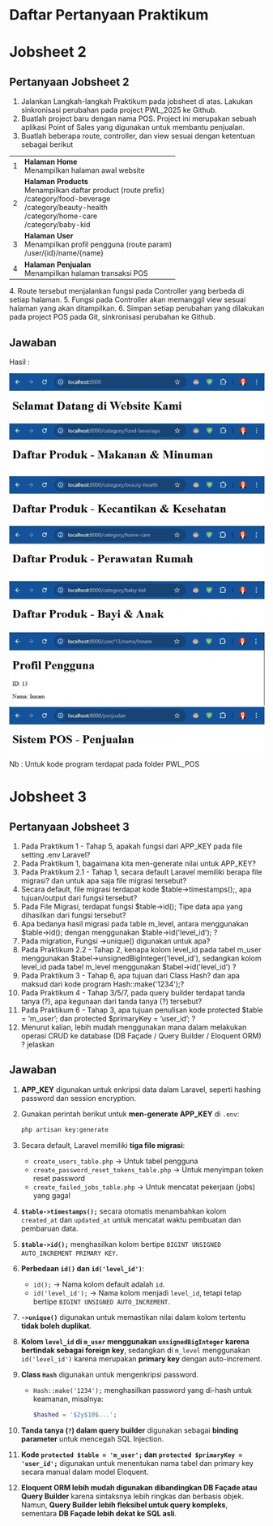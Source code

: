 # Daftar Pertanyaan Praktikum

# Jobsheet 2

## Pertanyaan Jobsheet 2
1. Jalankan Langkah-langkah Praktikum pada jobsheet di atas. Lakukan sinkronisasi
perubahan pada project PWL_2025 ke Github.
2. Buatlah project baru dengan nama POS. Project ini merupakan sebuah aplikasi Point of
Sales yang digunakan untuk membantu penjualan.
3. Buatlah beberapa route, controller, dan view sesuai dengan ketentuan sebagai berikut
<table>
    <tr>
        <td>1</td>
        <td>
            <b>Halaman Home</b><br>
            Menampilkan halaman awal website
        </td>
    </tr>
    <tr>
        <td>2</td>
        <td>
            <b>Halaman Products</b><br>
            Menampilkan daftar product (route prefix)<br>
            /category/food-beverage<br>
            /category/beauty-health<br>
            /category/home-care<br>
            /category/baby-kid
        </td>
    </tr>
    <tr>
        <td>3</td>
        <td>
            <b>Halaman User</b><br>
            Menampilkan profil pengguna (route param)<br>
            /user/{id}/name/{name}
        </td>
    </tr>
    <tr>
        <td>4</td>
        <td>
        <b>Halaman Penjualan</b><br>
        Menampilkan halaman transaksi POS
</td>
    </tr>
</table>
4. Route tersebut menjalankan fungsi pada Controller yang berbeda di setiap halaman.
5. Fungsi pada Controller akan memanggil view sesuai halaman yang akan ditampilkan.
6. Simpan setiap perubahan yang dilakukan pada project POS pada Git, sinkronisasi
perubahan ke Github.

## Jawaban
Hasil : <br>

<img src="Image/JB2-home.jpg">
<img src="Image/JB2-food-beverage.jpg">
<img src="Image/JB2-beauty-health.jpg">
<img src="Image/JB2-home-care.jpg">
<img src="Image/JB2-baby-kid.jpg">
<img src="Image/JB2-user.jpg">
<img src="Image/JB2-penjualan.jpg">

<br>
Nb : Untuk kode program terdapat pada folder PWL_POS

# Jobsheet 3

## Pertanyaan Jobsheet 3
1. Pada Praktikum 1 - Tahap 5, apakah fungsi dari APP_KEY pada file setting .env Laravel?
2. Pada Praktikum 1, bagaimana kita men-generate nilai untuk APP_KEY?
3. Pada Praktikum 2.1 - Tahap 1, secara default Laravel memiliki berapa file migrasi?
dan untuk apa saja file migrasi tersebut?
4. Secara default, file migrasi terdapat kode $table->timestamps();, apa tujuan/output
dari fungsi tersebut?
5. Pada File Migrasi, terdapat fungsi $table->id(); Tipe data apa yang dihasilkan dari
fungsi tersebut?
6. Apa bedanya hasil migrasi pada table m_level, antara menggunakan $table->id();
dengan menggunakan $table->id('level_id'); ?
7. Pada migration, Fungsi ->unique() digunakan untuk apa?
8. Pada Praktikum 2.2 - Tahap 2, kenapa kolom level_id pada tabel m_user
menggunakan $tabel->unsignedBigInteger('level_id'), sedangkan kolom level_id
pada tabel m_level menggunakan $tabel->id('level_id') ?
9. Pada Praktikum 3 - Tahap 6, apa tujuan dari Class Hash? dan apa maksud dari kode
program Hash::make('1234');?
10. Pada Praktikum 4 - Tahap 3/5/7, pada query builder terdapat tanda tanya (?), apa
kegunaan dari tanda tanya (?) tersebut?
11. Pada Praktikum 6 - Tahap 3, apa tujuan penulisan kode protected $table =
‘m_user’; dan protected $primaryKey = ‘user_id’; ?
12. Menurut kalian, lebih mudah menggunakan mana dalam melakukan operasi CRUD ke
database (DB Façade / Query Builder / Eloquent ORM) ? jelaskan


## Jawaban
1. **APP_KEY** digunakan untuk enkripsi data dalam Laravel, seperti hashing password dan session encryption.

2. Gunakan perintah berikut untuk **men-generate APP_KEY** di `.env`:  
   ```bash
   php artisan key:generate
   ```  

3. Secara default, Laravel memiliki **tiga file migrasi**:  
   - `create_users_table.php` → Untuk tabel pengguna  
   - `create_password_reset_tokens_table.php` → Untuk menyimpan token reset password 
   - `create_failed_jobs_table.php` → Untuk mencatat pekerjaan (jobs) yang gagal  

4. **`$table->timestamps();`** secara otomatis menambahkan kolom `created_at` dan `updated_at` untuk mencatat waktu pembuatan dan pembaruan data.  

5. **`$table->id();`** menghasilkan kolom bertipe `BIGINT UNSIGNED AUTO_INCREMENT PRIMARY KEY`.  

6. **Perbedaan `id()` dan `id('level_id')`**:  
   - `id();` → Nama kolom default adalah `id`.  
   - `id('level_id');` → Nama kolom menjadi `level_id`, tetapi tetap bertipe `BIGINT UNSIGNED AUTO_INCREMENT`.  

7. **`->unique()`** digunakan untuk memastikan nilai dalam kolom tertentu **tidak boleh duplikat**.  

8. **Kolom `level_id` di `m_user` menggunakan `unsignedBigInteger` karena bertindak sebagai foreign key**, sedangkan di `m_level` menggunakan `id('level_id')` karena merupakan **primary key** dengan auto-increment.  

9. **Class `Hash`** digunakan untuk mengenkripsi password.  
   - `Hash::make('1234');` menghasilkan password yang di-hash untuk keamanan, misalnya:  
     ```php
     $hashed = '$2y$10$...';
     ```  

10. **Tanda tanya (`?`) dalam query builder** digunakan sebagai **binding parameter** untuk mencegah SQL Injection.  

11. **Kode `protected $table = 'm_user';` dan `protected $primaryKey = 'user_id';`** digunakan untuk menentukan nama tabel dan primary key secara manual dalam model Eloquent.  

12. **Eloquent ORM lebih mudah digunakan dibandingkan DB Façade atau Query Builder** karena sintaksnya lebih ringkas dan berbasis objek. Namun, **Query Builder lebih fleksibel untuk query kompleks**, sementara **DB Façade lebih dekat ke SQL asli**.